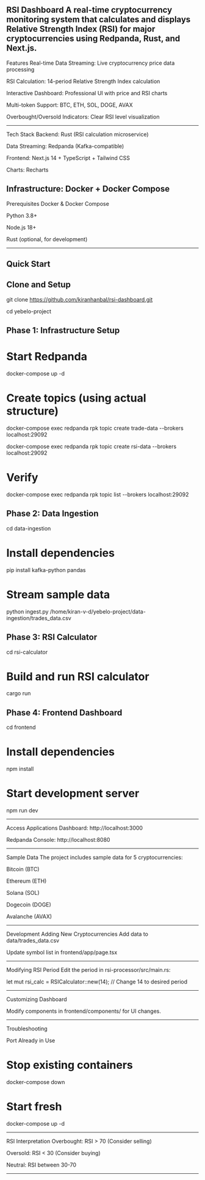 RSI Dashboard
A real-time cryptocurrency monitoring system that calculates and displays Relative Strength Index (RSI) for major cryptocurrencies using Redpanda, Rust, and Next.js.
---------------------------------------------------

Features
Real-time Data Streaming: Live cryptocurrency price data processing

RSI Calculation: 14-period Relative Strength Index calculation

Interactive Dashboard: Professional UI with price and RSI charts

Multi-token Support: BTC, ETH, SOL, DOGE, AVAX

Overbought/Oversold Indicators: Clear RSI level visualization

----------------------------------------------

Tech Stack
Backend: Rust (RSI calculation microservice)

Data Streaming: Redpanda (Kafka-compatible)

Frontend: Next.js 14 + TypeScript + Tailwind CSS

Charts: Recharts

Infrastructure: Docker + Docker Compose
----------------------------------------

Prerequisites
Docker & Docker Compose

Python 3.8+

Node.js 18+

Rust (optional, for development)

-------------------------------------

Quick Start
---------------------------------------------------


Clone and Setup
   ---------------------------------------------------

git clone https://github.com/kiranhanbal/rsi-dashboard.git

cd yebelo-project

Phase 1: Infrastructure Setup
 ---------------------------------------------------
   

# Start Redpanda
docker-compose up -d

# Create topics (using actual structure)
docker-compose exec redpanda rpk topic create trade-data --brokers localhost:29092

docker-compose exec redpanda rpk topic create rsi-data --brokers localhost:29092

# Verify
docker-compose exec redpanda rpk topic list --brokers localhost:29092

Phase 2: Data Ingestion
---------------------------------------------------

cd data-ingestion

# Install dependencies
pip install kafka-python pandas

# Stream sample data
python ingest.py /home/kiran-v-d/yebelo-project/data-ingestion/trades_data.csv

Phase 3: RSI Calculator
---------------------------------------------------


cd rsi-calculator

# Build and run RSI calculator
cargo run

Phase 4: Frontend Dashboard
---------------------------------------------------


cd frontend

# Install dependencies
npm install

# Start development server
npm run dev

------------------------------------------
Access Applications
Dashboard: http://localhost:3000

Redpanda Console: http://localhost:8080

-------------------------------------------
Sample Data
The project includes sample data for 5 cryptocurrencies:

Bitcoin (BTC)

Ethereum (ETH)

Solana (SOL)

Dogecoin (DOGE)

Avalanche (AVAX)

----------------------------------------------
Development
Adding New Cryptocurrencies
Add data to data/trades_data.csv

Update symbol list in frontend/app/page.tsx

---------------------------------------------

Modifying RSI Period
Edit the period in rsi-processor/src/main.rs:

let mut rsi_calc = RSICalculator::new(14); // Change 14 to desired period

------------------------------------------------------------------

Customizing Dashboard

Modify components in frontend/components/ for UI changes.

-----------------------------------------------------------------

Troubleshooting

Port Already in Use

# Stop existing containers
docker-compose down

# Start fresh
docker-compose up -d

----------------------------------
RSI Interpretation
Overbought: RSI > 70 (Consider selling)

Oversold: RSI < 30 (Consider buying)

Neutral: RSI between 30-70

-----------------------------------------

